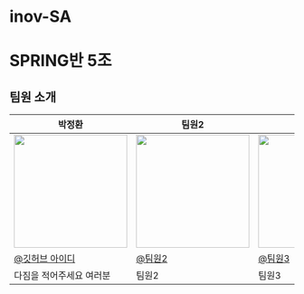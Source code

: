 # inov-SA

# SPRING반 5조

## 팀원 소개 

<table align=center>
    <thead>
        <tr >
            <th style="text-align:center;" >박정환</th>
            <th style="text-align:center;" >팀원2</th>
            <th style="text-align:center;" >팀원3</th>
            <th style="text-align:center;" >팀원4</th>
            <th style="text-align:center;" >팀원5</th>
        </tr>
    </thead>
    <tbody>
        <tr>
            <td><img width="200" src="http://img.marieclairekorea.com/2017/01/mck_586f4006b4e9f-375x375.jpg" /> </td>
            <td><img width="200" src="http://img.marieclairekorea.com/2017/01/mck_586f3a834b707-375x375.jpg" /></td>
            <td><img width="200" src="http://img.marieclairekorea.com/2017/01/mck_586f404146910-375x375.jpg" /></td>
            <td><img width="200" src="http://img.marieclairekorea.com/2017/01/mck_586f40328a086-375x375.jpg" /></td>
            <td><img width="200" src="http://img.marieclairekorea.com/2017/01/mck_586f402a95859-375x375.jpg" /></td>
        </tr>
        <tr>
            <td><a href="각자 깃허브 주소">@깃허브 아이디</a></td>
            <td><a href="팀원2">@팀원2</a></td>
            <td><a href="팀원3">@팀원3</a></td>
            <td><a href="팀원4">@팀원4</a></td>
            <td><a href="팀원4">@팀원5</a></td>
        </tr>
        <tr>
            <td width="200">다짐을 적어주세요 여러분</td>
            <td width="200">팀원2</td>
            <td width="200">팀원3</td>
            <td width="200">팀원4</td>
            <td width="200">팀원5</td>
        </tr>
    </tbody>
</table>